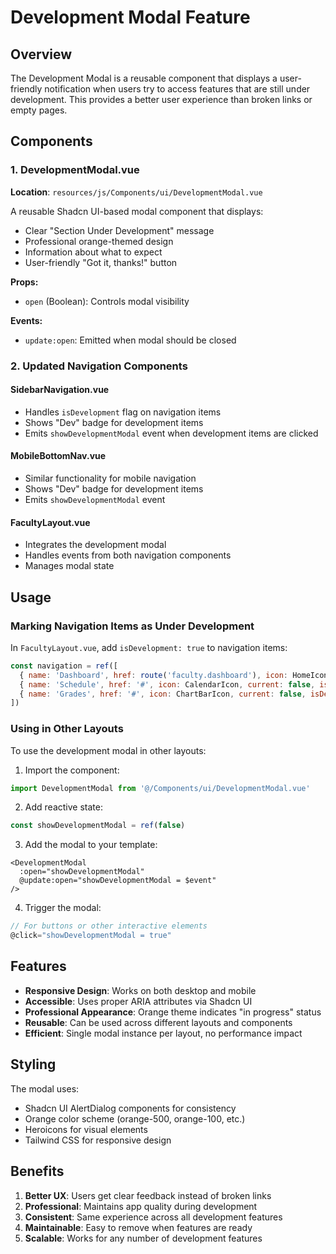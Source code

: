 # Development Modal Feature

## Overview

The Development Modal is a reusable component that displays a user-friendly notification when users try to access features that are still under development. This provides a better user experience than broken links or empty pages.

## Components

### 1. DevelopmentModal.vue
**Location**: `resources/js/Components/ui/DevelopmentModal.vue`

A reusable Shadcn UI-based modal component that displays:
- Clear "Section Under Development" message
- Professional orange-themed design
- Information about what to expect
- User-friendly "Got it, thanks!" button

**Props:**
- `open` (Boolean): Controls modal visibility

**Events:**
- `update:open`: Emitted when modal should be closed

### 2. Updated Navigation Components

#### SidebarNavigation.vue
- Handles `isDevelopment` flag on navigation items
- Shows "Dev" badge for development items
- Emits `showDevelopmentModal` event when development items are clicked

#### MobileBottomNav.vue
- Similar functionality for mobile navigation
- Shows "Dev" badge for development items
- Emits `showDevelopmentModal` event

#### FacultyLayout.vue
- Integrates the development modal
- Handles events from both navigation components
- Manages modal state

## Usage

### Marking Navigation Items as Under Development

In `FacultyLayout.vue`, add `isDevelopment: true` to navigation items:

```javascript
const navigation = ref([
  { name: 'Dashboard', href: route('faculty.dashboard'), icon: HomeIcon, current: route().current('faculty.dashboard') },
  { name: 'Schedule', href: '#', icon: CalendarIcon, current: false, isDevelopment: true },
  { name: 'Grades', href: '#', icon: ChartBarIcon, current: false, isDevelopment: true },
])
```

### Using in Other Layouts

To use the development modal in other layouts:

1. Import the component:
```javascript
import DevelopmentModal from '@/Components/ui/DevelopmentModal.vue'
```

2. Add reactive state:
```javascript
const showDevelopmentModal = ref(false)
```

3. Add the modal to your template:
```vue
<DevelopmentModal 
  :open="showDevelopmentModal" 
  @update:open="showDevelopmentModal = $event"
/>
```

4. Trigger the modal:
```javascript
// For buttons or other interactive elements
@click="showDevelopmentModal = true"
```

## Features

- **Responsive Design**: Works on both desktop and mobile
- **Accessible**: Uses proper ARIA attributes via Shadcn UI
- **Professional Appearance**: Orange theme indicates "in progress" status
- **Reusable**: Can be used across different layouts and components
- **Efficient**: Single modal instance per layout, no performance impact

## Styling

The modal uses:
- Shadcn UI AlertDialog components for consistency
- Orange color scheme (orange-500, orange-100, etc.)
- Heroicons for visual elements
- Tailwind CSS for responsive design

## Benefits

1. **Better UX**: Users get clear feedback instead of broken links
2. **Professional**: Maintains app quality during development
3. **Consistent**: Same experience across all development features
4. **Maintainable**: Easy to remove when features are ready
5. **Scalable**: Works for any number of development features

